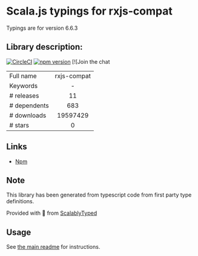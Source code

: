 
# Scala.js typings for rxjs-compat

Typings are for version 6.6.3

## Library description:
[![CircleCI](https://circleci.com/gh/ReactiveX/rxjs/tree/6.x.svg?style=svg)](https://circleci.com/gh/ReactiveX/rxjs/tree/6.x) [![npm version](https://badge.fury.io/js/%40reactivex%2Frxjs.svg)](http://badge.fury.io/js/%40reactivex%2Frxjs) [![Join the chat

|                    |                 |
| ------------------ | :-------------: |
| Full name          | rxjs-compat |
| Keywords           | - |
| # releases         | 11 |
| # dependents       | 683 |
| # downloads        | 19597429 |
| # stars            | 0 |

## Links
- [Npm](https://www.npmjs.com/package/rxjs-compat)
    


## Note
This library has been generated from typescript code from first party type definitions.

Provided with :purple_heart: from [ScalablyTyped](https://github.com/oyvindberg/ScalablyTyped)

## Usage
See [the main readme](../../readme.md) for instructions.


